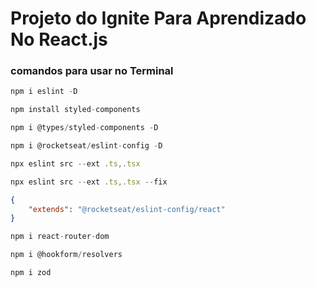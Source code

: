# Projeto do Ignite Para Aprendizado No React.js 

### comandos para usar no Terminal 

```javascript
npm i eslint -D
```

```javascript
npm install styled-components
```

```javascript
npm i @types/styled-components -D
```

```javascript
npm i @rocketseat/eslint-config -D
```

```javascript
npx eslint src --ext .ts,.tsx
```

```javascript
npx eslint src --ext .ts,.tsx --fix
```


```json
{
    "extends": "@rocketseat/eslint-config/react"
}
```

```javascript
npm i react-router-dom
```
```javascript
npm i @hookform/resolvers
```
```javascript
npm i zod 
```


